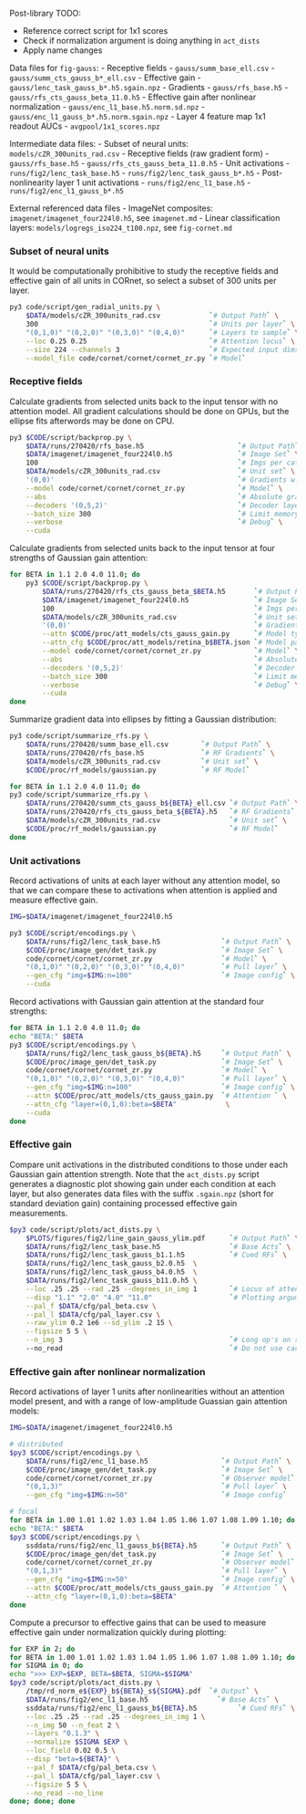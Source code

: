 
Post-library TODO:
- Reference correct script for 1x1 scores
- Check if normalization argument is doing anything in `act_dists`
- Apply name changes

Data files for `fig-gauss`:
    - Receptive fields
        - `gauss/summ_base_ell.csv`
        - `gauss/summ_cts_gauss_b*_ell.csv`
    - Effective gain
        - `gauss/lenc_task_gauss_b*.h5.sgain.npz` 
    - Gradients
        - `gauss/rfs_base.h5`
        - `gauss/rfs_cts_gauss_beta_11.0.h5`
    - Effective gain after nonlinear normalization
        - `gauss/enc_l1_base.h5.norm.sd.npz`
        - `gauss/enc_l1_gauss_b*.h5.norm.sgain.npz`
    - Layer 4 feature map 1x1 readout AUCs
        - `avgpool/1x1_scores.npz`

Intermediate data files:
    - Subset of neural units: `models/cZR_300units_rad.csv`
    - Receptive fields (raw gradient form)
        - `gauss/rfs_base.h5`
        - `gauss/rfs_cts_gauss_beta_11.0.h5`
    - Unit activations
        - `runs/fig2/lenc_task_base.h5`
        - `runs/fig2/lenc_task_gauss_b*.h5`
    - Post-nonlinearity layer 1 unit activations
        - `runs/fig2/enc_l1_base.h5`
        - `runs/fig2/enc_l1_gauss_b*.h5`

External referenced data files
    - ImageNet composites: `imagenet/imagenet_four224l0.h5`, see `imagenet.md`
    - Linear classification layers: `models/logregs_iso224_t100.npz`, see `fig-cornet.md`


### Subset of neural units

It would be computationally prohibitive to study the receptive fields and effective gain of all units in CORnet, so select a subset of 300 units per layer.

```bash
py3 code/script/gen_radial_units.py \
    $DATA/models/cZR_300units_rad.csv            `# Output Path` \
    300                                          `# Units per layer` \
    "(0,1,0)" "(0,2,0)" "(0,3,0)" "(0,4,0)"      `# Layers to sample` \
    --loc 0.25 0.25                              `# Attention locus` \
    --size 224 --channels 3                      `# Expected input dims` \
    --model_file code/cornet/cornet/cornet_zr.py `# Model`
```

### Receptive fields

Calculate gradients from selected units back to the input tensor with no attention model. All gradient calculations should be done on GPUs, but the ellipse fits afterwords may be done on CPU.

```bash
py3 $CODE/script/backprop.py \
    $DATA/runs/270420/rfs_base.h5                       `# Output Path` \
    $DATA/imagenet/imagenet_four224l0.h5                `# Image Set` \
    100                                                 `# Imgs per category` \
    $DATA/models/cZR_300units_rad.csv                   `# Unit set` \
    '(0,0)'                                             `# Gradients w.r.t.` \
    --model code/cornet/cornet/cornet_zr.py             `# Model` \
    --abs                                               `# Absolute grads ` \
    --decoders '(0,5,2)'                                `# Decoder layers` \
    --batch_size 300                                    `# Limit memory` \
    --verbose                                           `# Debug` \
    --cuda
```

Calculate gradients from selected units back to the input tensor at four strengths of Gaussian gain attention:

```bash
for BETA in 1.1 2.0 4.0 11.0; do
    py3 $CODE/script/backprop.py \
        $DATA/runs/270420/rfs_cts_gauss_beta_$BETA.h5       `# Output Path` \
        $DATA/imagenet/imagenet_four224l0.h5                `# Image Set` \
        100                                                 `# Imgs per category` \
        $DATA/models/cZR_300units_rad.csv                   `# Unit set` \
        '(0,0)'                                             `# Gradients w.r.t.` \
        --attn $CODE/proc/att_models/cts_gauss_gain.py      `# Model type` \
        --attn_cfg $CODE/proc/att_models/retina_b$BETA.json `# Model params` \
        --model code/cornet/cornet/cornet_zr.py             `# Model` \
        --abs                                               `# Absolute grads ` \
        --decoders '(0,5,2)'                                `# Decoder layers` \
        --batch_size 300                                    `# Limit memory` \
        --verbose                                           `# Debug` \
        --cuda
done
```

Summarize gradient data into ellipses by fitting a Gaussian distribution:

```bash
py3 code/script/summarize_rfs.py \
    $DATA/runs/270420/summ_base_ell.csv        `# Output Path` \
    $DATA/runs/270420/rfs_base.h5              `# RF Gradients` \
    $DATA/models/cZR_300units_rad.csv          `# Unit set` \
    $CODE/proc/rf_models/gaussian.py           `# RF Model`

for BETA in 1.1 2.0 4.0 11.0; do
py3 code/script/summarize_rfs.py \
    $DATA/runs/270420/summ_cts_gauss_b${BETA}_ell.csv `# Output Path` \
    $DATA/runs/270420/rfs_cts_gauss_beta_${BETA}.h5   `# RF Gradients` \
    $DATA/models/cZR_300units_rad.csv                 `# Unit set` \
    $CODE/proc/rf_models/gaussian.py                  `# RF Model`
done
```

### Unit activations

Record activations of units at each layer without any attention model, so that we can compare these to activations when attention is applied and measure effective gain.

```bash
IMG=$DATA/imagenet/imagenet_four224l0.h5

py3 $CODE/script/encodings.py \
    $DATA/runs/fig2/lenc_task_base.h5               `# Output Path` \
    $CODE/proc/image_gen/det_task.py                `# Image Set` \
    code/cornet/cornet/cornet_zr.py                 `# Model` \
    "(0,1,0)" "(0,2,0)" "(0,3,0)" "(0,4,0)"         `# Pull layer` \
    --gen_cfg "img=$IMG:n=100"                      `# Image config` \
    --cuda
```

Record activations with Gaussian gain attention at the standard four strengths:

```bash
for BETA in 1.1 2.0 4.0 11.0; do
echo "BETA:" $BETA
py3 $CODE/script/encodings.py \
    $DATA/runs/fig2/lenc_task_gauss_b${BETA}.h5     `# Output Path` \
    $CODE/proc/image_gen/det_task.py                `# Image Set` \
    code/cornet/cornet/cornet_zr.py                 `# Model` \
    "(0,1,0)" "(0,2,0)" "(0,3,0)" "(0,4,0)"         `# Pull layer` \
    --gen_cfg "img=$IMG:n=100"                      `# Image config` \
    --attn $CODE/proc/att_models/cts_gauss_gain.py  `# Attention ` \
    --attn_cfg "layer=(0,1,0):beta=$BETA"            \
    --cuda
done
```



### Effective gain

Compare unit activations in the distributed conditions to those under each Gaussian gain attention strength. Note that the `act_dists.py` script generates a diagnostic plot showing gain under each condition at each layer, but also generates data files with the suffix `.sgain.npz` (short for standard deviation gain) containing processed effective gain measurements.

```bash
$py3 code/script/plots/act_dists.py \
    $PLOTS/figures/fig2/line_gain_gauss_ylim.pdf      `# Output Path` \
    $DATA/runs/fig2/lenc_task_base.h5                 `# Base Acts` \
    $DATA/runs/fig2/lenc_task_gauss_b1.1.h5           `# Cued RFs` \
    $DATA/runs/fig2/lenc_task_gauss_b2.0.h5  \
    $DATA/runs/fig2/lenc_task_gauss_b4.0.h5  \
    $DATA/runs/fig2/lenc_task_gauss_b11.0.h5 \
    --loc .25 .25 --rad .25 --degrees_in_img 1        `# Locus of attention` \
    --disp "1.1" "2.0" "4.0" "11.0"                   `# Plotting arguments` \
    --pal_f $DATA/cfg/pal_beta.csv \
    --pal_l $DATA/cfg/pal_layer.csv \
    --raw_ylim 0.2 1e6 --sd_ylim .2 15 \
    --figsize 5 5 \
    --n_img 3                                         `# Long op's on subset of imgs`
    --no_read                                         `# Do not use cached .sgain files`
```


### Effective gain after nonlinear normalization

Record activations of layer 1 units after nonlinearities without an attention model present, and with a range of low-amplitude Guassian gain attention models:

```bash
IMG=$DATA/imagenet/imagenet_four224l0.h5

# distributed
$py3 $CODE/script/encodings.py \
    $DATA/runs/fig2/enc_l1_base.h5                  `# Output Path` \
    $CODE/proc/image_gen/det_task.py                `# Image Set` \
    code/cornet/cornet/cornet_zr.py                 `# Observer model` \
    "(0,1,3)"                                       `# Pull layer` \
    --gen_cfg "img=$IMG:n=50"                       `# Image config`

# focal
for BETA in 1.00 1.01 1.02 1.03 1.04 1.05 1.06 1.07 1.08 1.09 1.10; do
echo "BETA:" $BETA
$py3 $CODE/script/encodings.py \
    ssddata/runs/fig2/enc_l1_gauss_b${BETA}.h5      `# Output Path` \
    $CODE/proc/image_gen/det_task.py                `# Image Set` \
    code/cornet/cornet/cornet_zr.py                 `# Observer model` \
    "(0,1,3)"                                       `# Pull layer` \
    --gen_cfg "img=$IMG:n=50"                       `# Image config` \
    --attn $CODE/proc/att_models/cts_gauss_gain.py  `# Attention ` \
    --attn_cfg "layer=(0,1,0):beta=$BETA"
done
```

Compute a precursor to effective gains that can be used to measure effective gain under normalization quickly during plotting:

```bash
for EXP in 2; do
for BETA in 1.00 1.01 1.02 1.03 1.04 1.05 1.06 1.07 1.08 1.09 1.10; do
for SIGMA in 0; do
echo ">>> EXP=$EXP, BETA=$BETA, SIGMA=$SIGMA"
$py3 code/script/plots/act_dists.py \
    /tmp/rd_norm_e${EXP}_b${BETA}_s${SIGMA}.pdf  `# Output` \
    $DATA/runs/fig2/enc_l1_base.h5                 `# Base Acts` \
    ssddata/runs/fig2/enc_l1_gauss_b${BETA}.h5          `# Cued RFs` \
    --loc .25 .25 --rad .25 --degrees_in_img 1 \
    --n_img 50 --n_feat 2 \
    --layers "0.1.3" \
    --normalize $SIGMA $EXP \
    --loc_field 0.02 0.5 \
    --disp "beta=${BETA}" \
    --pal_f $DATA/cfg/pal_beta.csv \
    --pal_l $DATA/cfg/pal_layer.csv \
    --figsize 5 5 \
    --no_read --no_line
done; done; done
```